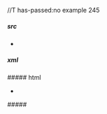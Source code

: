//T has-passed:no
example 245
##### src
*
##### xml
<?xml version="1.0" encoding="UTF-8"?>
<!DOCTYPE document SYSTEM "CommonMark.dtd">
<document xmlns="http://commonmark.org/xml/1.0">
  <list type="bullet" tight="true">
    <item />
  </list>
</document>
##### html
<ul>
<li></li>
</ul>
#####
